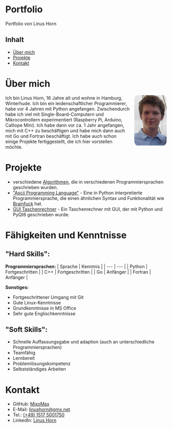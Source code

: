 # Portfolio

Portfolio von Linus Horn

## Inhalt

  * [Über mich](#Über-mich)
  * [Projekte](#Projekte)
  * [Kontakt](#Kontakt)



# Über mich


<img style="float:right;margin:0 0 1em 1em; border-radius: 10%; position: relative; z-index: 1; width: 20%;" src="./BewerbungsBild.jpg">

Ich bin Linus Horn, 16 Jahre alt und wohne in Hamburg, Winterhude. Ich bin ein leidenschaftlicher Programmierer, habe vor 4 Jahren mit Python angefangen. Zwischendurch habe ich viel mit Single-Board-Computern und Mikrocontrollern experimentiert (Raspberry Pi, Arduino, Calliope Mini). Ich habe dann vor ca. 1 Jahr angefangen, mich mit C++ zu beschäftigen und habe mich dann auch mit Go und Fortran beschäftigt. Ich habe auch schon einige Projekte fertiggestellt, die ich hier vorstellen möchte.

# Projekte

- verschiedene [Algorithmen](./Algorithms/README.md), die in verschiedenen Programmiersprachen geschrieben wurden.
- ["Ascii Programming Language"](http://github.com/MixoMax/AsPL) - Eine in Python interpretierte Programmiersprache, die einen ähnlichen Syntax und Funktionalität wie [Brainfuck](https://esolangs.org/wiki/Brainfuck) hat.
- [GUI Taschenrechner](./Calculator/README.md) - Ein Taschenrechner mit GUI, der mit Python und PyQt6 geschrieben wurde.



# Fähigkeiten und Kenntnisse

## "Hard Skills":

**Programmiersprachen:**
| Sprache | Kenntnis |
| --- | --- |
| Python | Fortgeschritten |
| C++ | Fortgeschritten |
| Go | Anfänger |
| Fortran | Anfänger |

**Sonstiges:**
* Fortgeschrittener Umgang mit Git
* Gute Linux-Kenntnisse
* Grundkenntnisse in MS Office
* Sehr gute Englischkenntnisse

## "Soft Skills":
* Schnelle Auffassungsgabe und adaption (auch an unterschiedliche Programmiersprachen)
* Teamfähig
* Lernbereit
* Problemlösungskompetenz
* Selbstständiges Arbeiten


# Kontakt

  * GitHub: [MixoMax](https://www.GitHub.com/MixoMax)
  * E-Mail: [linushorn@gmx.net](mailto:linushorn@gmx.net)
  * Tel.: [(+49) 1517 5001750](tel:+4915175001750)
  * LinkedIn: [Linus Horn](https://www.linkedin.com/in/linus-horn-374bb323a/)

